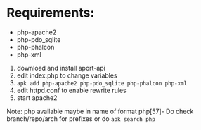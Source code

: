 
Requirements:
============== 
* php-apache2
* php-pdo_sqlite
* php-phalcon
* php-xml

1. download and install aport-api
2. edit index.php to change variables
3. `apk add php-apache2 php-pdo_sqlite php-phalcon php-xml`
4. edit httpd.conf to enable rewrite rules
5. start apache2

Note: php available maybe in name of format php[57]-<module>
Do check branch/repo/arch for prefixes or do `apk search php`

